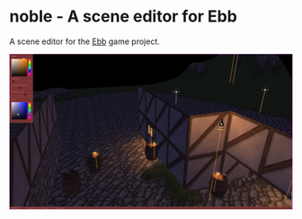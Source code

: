 # noble - A scene editor for Ebb
A scene editor for the [Ebb](https://github.com/TatuLaras/ebb) game project.

![Screenshot 1](docs/media/1.png)
